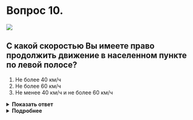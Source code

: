 # Вопрос 10.

![](https://s.drom.ru/i24228/pdd/tickets/2016/1543885318.jpg)

## С какой скоростью Вы имеете право продолжить движение в населенном пункте по левой полосе?

1. Не более 40 км/ч
2. Не более 60 км/ч
3. Не менее 40 км/ч и не более 60 км/ч

<details>
<summary><b>Показать ответ</b></summary>
Правильный ответ: 3
</details>
<details>
<summary><b>Подробнее</b></summary>
Разрешённая скорость движения в населённом пункте не более 60 км/ч. Вы выезжаете на полосу, над которой установлен знак 4.6 «Ограничение минимальной скорости» с табличкой 8.14 «Полоса движения», которая указывает полосу, на которую распространяется действие данного знака. Поэтому движение по данной полосе разрешается со скоростью не менее 40 км/ч, но и не превышающей 60 км/ч.
(Пункт 10.2 ПДД, «Дорожные знаки»)
</details>